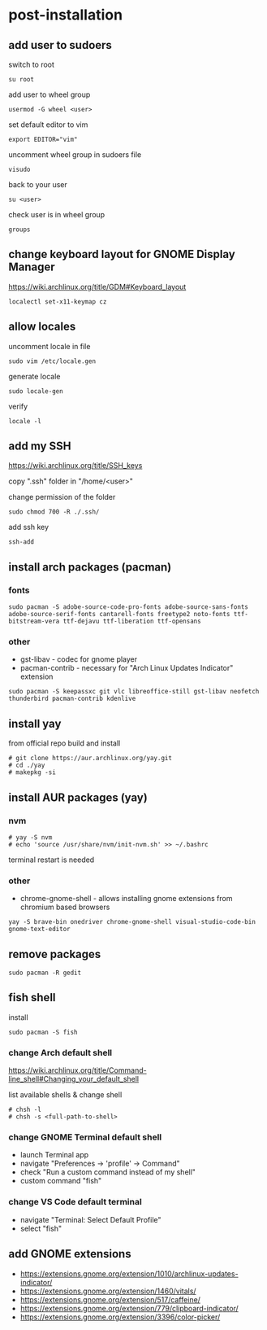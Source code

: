 # post-installation

## add user to sudoers

switch to root
```
su root
```

add user to wheel group
```
usermod -G wheel <user>
```

set default editor to vim
```
export EDITOR="vim"
```

uncomment wheel group in sudoers file
```
visudo
```

back to your user
```
su <user>
```

check user is in wheel group
```
groups
```

## change keyboard layout for GNOME Display Manager
https://wiki.archlinux.org/title/GDM#Keyboard_layout
```
localectl set-x11-keymap cz
```

## allow locales
uncomment locale in file
```
sudo vim /etc/locale.gen
```
generate locale
```
sudo locale-gen
```
verify 
```
locale -l
```

## add my SSH
https://wiki.archlinux.org/title/SSH_keys

copy ".ssh" folder in "/home/\<user\>"

change permission of the folder
```
sudo chmod 700 -R ./.ssh/
```
add ssh key
```
ssh-add
```

## install arch packages (pacman)
### fonts
```
sudo pacman -S adobe-source-code-pro-fonts adobe-source-sans-fonts adobe-source-serif-fonts cantarell-fonts freetype2 noto-fonts ttf-bitstream-vera ttf-dejavu ttf-liberation ttf-opensans
```
### other
- gst-libav - codec for gnome player
- pacman-contrib - necessary for "Arch Linux Updates Indicator" extension
```
sudo pacman -S keepassxc git vlc libreoffice-still gst-libav neofetch thunderbird pacman-contrib kdenlive
```

## install yay

from official repo build and install
```
# git clone https://aur.archlinux.org/yay.git
# cd ./yay
# makepkg -si
```

## install AUR packages (yay)
### nvm
```
# yay -S nvm
# echo 'source /usr/share/nvm/init-nvm.sh' >> ~/.bashrc
```
terminal restart is needed
### other
- chrome-gnome-shell - allows installing gnome extensions from chromium based browsers
```
yay -S brave-bin onedriver chrome-gnome-shell visual-studio-code-bin gnome-text-editor
```

## remove packages
```
sudo pacman -R gedit
```

## fish shell
install
```
sudo pacman -S fish
```
### change Arch default shell

https://wiki.archlinux.org/title/Command-line_shell#Changing_your_default_shell

list available shells & change shell
```
# chsh -l
# chsh -s <full-path-to-shell>
```

### change GNOME Terminal default shell
- launch Terminal app 
- navigate "Preferences -> 'profile' -> Command"
- check "Run a custom command instead of my shell"
- custom command "fish"

### change VS Code default terminal
- navigate "Terminal: Select Default Profile"
- select "fish"

## add GNOME extensions
- https://extensions.gnome.org/extension/1010/archlinux-updates-indicator/
- https://extensions.gnome.org/extension/1460/vitals/
- https://extensions.gnome.org/extension/517/caffeine/
- https://extensions.gnome.org/extension/779/clipboard-indicator/
- https://extensions.gnome.org/extension/3396/color-picker/
